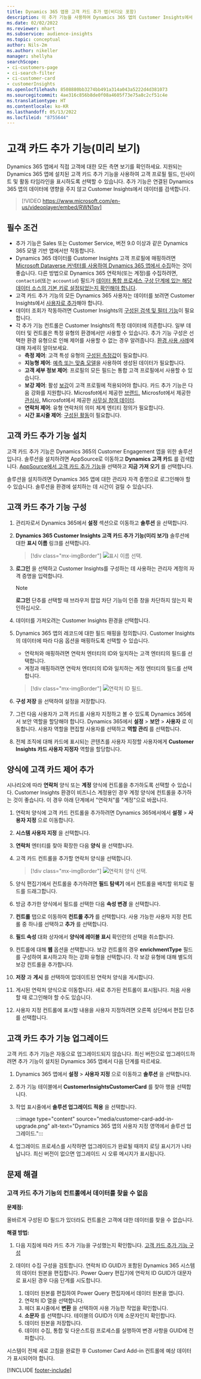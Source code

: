 ```yaml
---
title: Dynamics 365 앱용 고객 카드 추가 앱(비디오 포함)
description: 이 추가 기능을 사용하여 Dynamics 365 앱의 Customer Insights에서 고객 프로필 데이터를 표시합니다.
ms.date: 02/02/2022
ms.reviewer: mhart
ms.subservice: audience-insights
ms.topic: conceptual
author: Nils-2m
ms.author: nikeller
manager: shellyha
searchScope:
- ci-customers-page
- ci-search-filter
- ci-customer-card
- customerInsights
ms.openlocfilehash: 8508880bb3274bb491a314a043a5222d4d381073
ms.sourcegitcommit: 4ae316c856b8de0f08a4605f73e75a8c2cf51c4e
ms.translationtype: HT
ms.contentlocale: ko-KR
ms.lasthandoff: 05/13/2022
ms.locfileid: "8755644"
---
```

# <a name="customer-card-add-in-preview"></a>고객 카드 추가 기능(미리 보기)

Dynamics 365 앱에서 직접 고객에 대한 모든 측면 보기를 확인하세요. 지원되는 Dynamics 365 앱에 설치된 고객 카드 추가 기능을 사용하여 고객 프로필 필드, 인사이트 및 활동 타임라인을 표시하도록 선택할 수 있습니다. 추가 기능은 연결된 Dynamics 365 앱의 데이터에 영향을 주지 않고 Customer Insights에서 데이터를 검색합니다.

> [!VIDEO https://www.microsoft.com/en-us/videoplayer/embed/RWN1qv]

## <a name="prerequisites"></a>필수 조건

- 추가 기능은 Sales 또는 Customer Service, 버전 9.0 이상과 같은 Dynamics 365 모델 기반 앱에서만 작동합니다.
- Dynamics 365 데이터를 Customer Insights 고객 프로필에 매핑하려면 [Microsoft Dataverse 커넥터를 사용하여 Dynamics 365 앱에서 수집](connect-power-query.md)하는 것이 좋습니다. 다른 방법으로 Dynamics 365 연락처(또는 계정)를 수집하려면, `contactid`(또는 `accountid`) 필드가 [데이터 통합 프로세스 구상 단계에 있는 해당 데이터 소스의 기본 키로 설정되었는지 확인해야 합니다](map-entities.md#select-primary-key-and-semantic-type-for-attributes).
- 고객 카드 추가 기능의 모든 Dynamics 365 사용자는 데이터를 보려면 Customer Insights에서 [사용자로 추가](permissions.md)해야 합니다.
- 데이터 조회가 작동하려면 Customer Insights의 [구성된 검색 및 필터 기능](search-filter-index.md)이 필요합니다.
- 각 추가 기능 컨트롤은 Customer Insights의 특정 데이터에 의존합니다. 일부 데이터 및 컨트롤은 특정 유형의 환경에서만 사용할 수 있습니다. 추가 기능 구성은 선택한 환경 유형으로 인해 제어를 사용할 수 없는 경우 알려줍니다. [환경 사용 사례](work-with-business-accounts.md)에 대해 자세히 알아보세요.
  - **측정 제어**: 고객 특성 유형의 [구성된 측정값](measures.md)이 필요합니다.
  - **지능형 제어**: [예측 또는 맞춤 모델](predictions-overview.md)을 사용하여 생성된 데이터가 필요합니다.
  - **고객 세부 정보 제어**: 프로필의 모든 필드는 통합 고객 프로필에서 사용할 수 있습니다.
  - **보강 제어**: 활성 [보강](enrichment-hub.md)이 고객 프로필에 적용되어야 합니다. 카드 추가 기능은 다음 강화를 지원합니다. Microsfot에서 제공한 [브랜드](enrichment-microsoft.md), Microsfot에서 제공한 [관심사](enrichment-microsoft.md), Microsfot에서 제공한 [사무실 참여 데이터](enrichment-office.md).
  - **연락처 제어**: 유형 연락처의 의미 체계 엔티티 정의가 필요합니다.
  - **시간 표시줄 제어**: [구성된 활동](activities.md)이 필요합니다.

## <a name="install-the-customer-card-add-in"></a>고객 카드 추가 기능 설치

고객 카드 추가 기능은 Dynamics 365의 Customer Engagement 앱을 위한 솔루션입니다. 솔루션을 설치하려면 AppSource로 이동하고 **Dynamics 고객 카드** 를 검색합니다. [AppSource에서 고객 카드 추가 기능](https://appsource.microsoft.com/product/dynamics-365/mscrm.dynamics_365_customer_insights_customer_card_addin?tab=Overview)을 선택하고 **지금 가져 오기** 를 선택합니다.

솔루션을 설치하려면 Dynamics 365 앱에 대한 관리자 자격 증명으로 로그인해야 할 수 있습니다. 솔루션을 환경에 설치하는 데 시간이 걸릴 수 있습니다.

## <a name="configure-the-customer-card-add-in"></a>고객 카드 추가 기능 구성

1. 관리자로서 Dynamics 365에서 **설정** 섹션으로 이동하고 **솔루션** 을 선택합니다.

1. **Dynamics 365 Customer Insights 고객 카드 추가 기능(미리 보기)** 솔루션에 대한 **표시 이름** 링크를 선택합니다.

   > [!div class="mx-imgBorder"]
   > ![표시 이름 선택.](media/select-display-name.png "표시 이름을 선택합니다.")

1. **로그인** 을 선택하고 Customer Insights를 구성하는 데 사용하는 관리자 계정의 자격 증명을 입력합니다.

   > [!NOTE]
   > **로그인** 단추를 선택할 때 브라우저 팝업 차단 기능이 인증 창을 차단하지 않는지 확인하십시오.

1. 데이터를 가져오려는 Customer Insights 환경을 선택합니다.

1. Dynamics 365 앱의 레코드에 대한 필드 매핑을 정의합니다. Customer Insights의 데이터에 따라 다음 옵션을 매핑하도록 선택할 수 있습니다.
   - 연락처와 매핑하려면 연락처 엔터티의 ID와 일치하는 고객 엔터티의 필드를 선택합니다.
   - 계정과 매핑하려면 연락처 엔터티의 ID와 일치하는 계정 엔터티의 필드를 선택합니다.

   > [!div class="mx-imgBorder"]
   > ![연락처 ID 필드.](media/contact-id-field.png "연락처 ID 필드입니다.")

1. **구성 저장** 을 선택하여 설정을 저장합니다.

1. 그런 다음 사용자가 고객 카드를 사용자 지정하고 볼 수 있도록 Dynamics 365에서 보안 역할을 할당해야 합니다. Dynamics 365에서 **설정** > **보안** > **사용자** 로 이동합니다. 사용자 역할을 편집할 사용자를 선택하고 **역할 관리** 를 선택합니다.

1. 전체 조직에 대해 카드에 표시되는 콘텐츠를 사용자 지정할 사용자에게 **Customer Insights 카드 사용자 지정자** 역할을 할당합니다.

## <a name="add-customer-card-controls-to-forms"></a>양식에 고객 카드 제어 추가

시나리오에 따라 **연락처** 양식 또는 **계정** 양식에 컨트롤을 추가하도록 선택할 수 있습니다. Customer Insights 환경이 비즈니스 계정용인 경우 계정 양식에 컨트롤을 추가하는 것이 좋습니다. 이 경우 아래 단계에서 "연락처"를 "계정"으로 바꿉니다.

1. 연락처 양식에 고객 카드 컨트롤을 추가하려면 Dynamics 365에서에서 **설정** > **사용자 지정** 으로 이동합니다.

1. **시스템 사용자 지정** 을 선택합니다.

1. **연락처** 엔터티를 찾아 확장한 다음 **양식** 을 선택합니다.

1. 고객 카드 컨트롤을 추가할 연락처 양식을 선택합니다.

    > [!div class="mx-imgBorder"]
    > ![연락처 양식 선택.](media/contact-active-forms.png "연락처 양식을 선택합니다.")

1. 양식 편집기에서 컨트롤을 추가하려면 **필드 탐색기** 에서 컨트롤을 배치할 위치로 필드를 드래그합니다.

1. 방금 추가한 양식에서 필드를 선택한 다음 **속성 변경** 을 선택합니다.

1. **컨트롤** 탭으로 이동하여 **컨트롤 추가** 를 선택합니다. 사용 가능한 사용자 지정 컨트롤 중 하나를 선택하고 **추가** 를 선택합니다.

1. **필드 속성** 대화 상자에서 **양식에 레이블 표시** 확인란의 선택을 취소합니다.

1. 컨트롤에 대해 **웹** 옵션을 선택합니다. 보강 컨트롤의 경우 **enrichmentType** 필드를 구성하여 표시하고자 하는 강화 유형을 선택합니다. 각 보강 유형에 대해 별도의 보강 컨트롤을 추가합니다.

1. **저장** 과 **게시** 를 선택하여 업데이트된 연락처 양식을 게시합니다.

1. 게시된 연락처 양식으로 이동합니다. 새로 추가된 컨트롤이 표시됩니다. 처음 사용할 때 로그인해야 할 수도 있습니다.

1. 사용자 지정 컨트롤에 표시할 내용을 사용자 지정하려면 오른쪽 상단에서 편집 단추를 선택합니다.

## <a name="upgrade-customer-card-add-in"></a>고객 카드 추가 기능 업그레이드

고객 카드 추가 기능은 자동으로 업그레이드되지 않습니다. 최신 버전으로 업그레이드하려면 추가 기능이 설치된 Dynamics 365 앱에서 다음 단계를 따르세요.

1. Dynamics 365 앱에서 **설정** > **사용자 지정** 으로 이동하고 **솔루션** 을 선택합니다.

1. 추가 기능 테이블에서 **CustomerInsightsCustomerCard** 를 찾아 행을 선택합니다.

1. 작업 표시줄에서 **솔루션 업그레이드 적용** 을 선택합니다.

   :::image type="content" source="media/customer-card-add-in-upgrade.png" alt-text="Dynamics 365 앱의 사용자 지정 영역에서 솔루션 업그레이드.":::

1. 업그레이드 프로세스를 시작하면 업그레이드가 완료될 때까지 로딩 표시기가 나타납니다. 최신 버전이 없으면 업그레이드 시 오류 메시지가 표시됩니다.

## <a name="troubleshooting"></a>문제 해결

### <a name="controls-from-customer-card-add-in-dont-find-data"></a>고객 카드 추가 기능의 컨트롤에서 데이터를 찾을 수 없음

**문제점:**

올바르게 구성된 ID 필드가 있더라도 컨트롤은 고객에 대한 데이터를 찾을 수 없습니다.  

**해결 방법:**

1. 다음 지침에 따라 카드 추가 기능을 구성했는지 확인합니다. [고객 카드 추가 기능 구성](#configure-the-customer-card-add-in)

1. 데이터 수집 구성을 검토합니다. 연락처 ID GUID가 포함된 Dynamics 365 시스템의 데이터 원본을 편집합니다. Power Query 편집기에 연락처 ID GUID가 대문자로 표시된 경우 다음 단계를 시도합니다.
    1. 데이터 원본를 편집하여 Power Query 편집자에서 데이터 원본을 엽니다.
    1. 연락처 ID 열을 선택합니다.
    1. 헤더 표시줄에서 **변환** 을 선택하여 사용 가능한 작업을 확인합니다.
    1. **소문자** 를 선택합니다. 테이블의 GUID가 이제 소문자인지 확인합니다.
    1. 데이터 원본을 저장합니다.
    1. 데이터 수집, 통합 및 다운스트림 프로세스를 실행하여 변경 사항을 GUID에 전파합니다.

시스템이 전체 새로 고침을 완료한 후 Customer Card Add-in 컨트롤에 예상 데이터가 표시되어야 합니다.

[!INCLUDE [footer-include](includes/footer-banner.md)]
